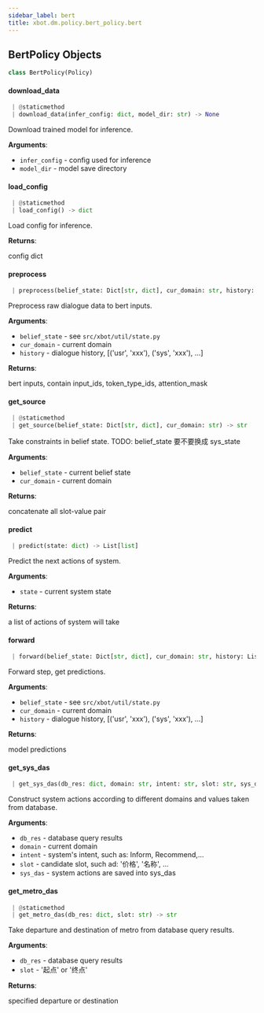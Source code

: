 ```yaml
---
sidebar_label: bert
title: xbot.dm.policy.bert_policy.bert
---
```


## BertPolicy Objects

```python
class BertPolicy(Policy)
```

#### download\_data

```python
 | @staticmethod
 | download_data(infer_config: dict, model_dir: str) -> None
```

Download trained model for inference.

**Arguments**:

- `infer_config` - config used for inference
- `model_dir` - model save directory

#### load\_config

```python
 | @staticmethod
 | load_config() -> dict
```

Load config for inference.

**Returns**:

  config dict

#### preprocess

```python
 | preprocess(belief_state: Dict[str, dict], cur_domain: str, history: List[tuple]) -> Tuple[torch.Tensor, torch.Tensor, torch.Tensor]
```

Preprocess raw dialogue data to bert inputs.

**Arguments**:

- `belief_state` - see `src/xbot/util/state.py`
- `cur_domain` - current domain
- `history` - dialogue history, [(&#x27;usr&#x27;, &#x27;xxx&#x27;), (&#x27;sys&#x27;, &#x27;xxx&#x27;), ...]
  

**Returns**:

  bert inputs, contain input_ids, token_type_ids, attention_mask

#### get\_source

```python
 | @staticmethod
 | get_source(belief_state: Dict[str, dict], cur_domain: str) -> str
```

Take constraints in belief state.
TODO: belief_state 要不要换成 sys_state

**Arguments**:

- `belief_state` - current belief state
- `cur_domain` - current domain
  

**Returns**:

  concatenate all slot-value pair

#### predict

```python
 | predict(state: dict) -> List[list]
```

Predict the next actions of system.

**Arguments**:

- `state` - current system state
  

**Returns**:

  a list of actions of system will take

#### forward

```python
 | forward(belief_state: Dict[str, dict], cur_domain: str, history: List[tuple]) -> torch.Tensor
```

Forward step, get predictions.

**Arguments**:

- `belief_state` - see `src/xbot/util/state.py`
- `cur_domain` - current domain
- `history` - dialogue history, [(&#x27;usr&#x27;, &#x27;xxx&#x27;), (&#x27;sys&#x27;, &#x27;xxx&#x27;), ...]
  

**Returns**:

  model predictions

#### get\_sys\_das

```python
 | get_sys_das(db_res: dict, domain: str, intent: str, slot: str, sys_das: list) -> None
```

Construct system actions according to different domains and values taken from database.

**Arguments**:

- `db_res` - database query results
- `domain` - current domain
- `intent` - system&#x27;s intent, such as: Inform, Recommend,...
- `slot` - candidate slot, such ad: &#x27;价格&#x27;, &#x27;名称&#x27;, ...
- `sys_das` - system actions are saved into sys_das

#### get\_metro\_das

```python
 | @staticmethod
 | get_metro_das(db_res: dict, slot: str) -> str
```

Take departure and destination of metro from database query results.

**Arguments**:

- `db_res` - database query results
- `slot` - &#x27;起点&#x27; or &#x27;终点&#x27;
  

**Returns**:

  specified departure or destination

